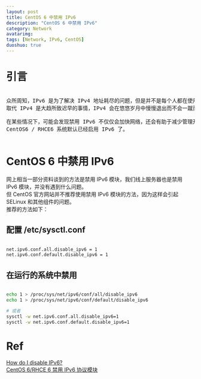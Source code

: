 ```yaml
---
layout: post
title: CentOS 6 中禁用 IPv6
description: "CentOS 6 中禁用 IPv6"
category: Network
avatarimg:
tags: [Network, IPv6, CentOS]
duoshuo: true
---
```


# 引言

<pre>

众所周知，IPv6 是为了解决 IPv4 地址耗尽的问题，但是并不是每个人都在使用它，也不是所有的硬件支持它，
取代 IPv4 是大趋所致迟早的事情，IPv4 会在悠悠岁月中慢慢退出而不会一蹴而就的。

在某些情况下，可能会发现禁用 IPv6 不仅仅会加快网络，还会有助于减少管理开销和提高安全级别。
CentOS6 / RHCE6 系统默认已经启用 IPv6 了。

</pre>

# CentOS 6 中禁用 IPv6

网上相当一部分资料谈到的方法是禁用 IPv6 模块，我们线上服务器也是禁用 IPv6 模块，并没有遇到什么问题。  
但 CentOS 官方网站并不推荐使用禁用 IPv6 模块的方法，因为这样会引起 SELinux 和其他组件的问题。  
推荐的方法如下：

## 配置 /etc/sysctl.conf

```bash

net.ipv6.conf.all.disable_ipv6 = 1
net.ipv6.conf.default.disable_ipv6 = 1

```    

## 在运行的系统中禁用

```bash

echo 1 > /proc/sys/net/ipv6/conf/all/disable_ipv6
echo 1 > /proc/sys/net/ipv6/conf/default/disable_ipv6

# 或者
sysctl -w net.ipv6.conf.all.disable_ipv6=1
sysctl -w net.ipv6.conf.default.disable_ipv6=1

```    

# Ref
[How do I disable IPv6?](https://wiki.centos.org/FAQ/CentOS6#head-d47139912868bcb9d754441ecb6a8a10d41781df)  
[CentOS 6/RHCE 6 禁用 IPv6 协议模块](http://www.ttlsa.com/linux/centos6-rhce6-disables-the-ipv6-protocol-module/)  
